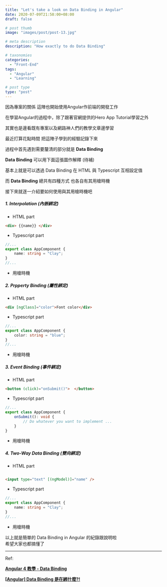 ```yaml
---
title: "Let's take a look on Data Binding in Angular"
date: 2020-07-09T21:58:00+08:00
draft: false

# post thumb
image: "images/post/post-13.jpg"

# meta description
description: "How exactly to do Data Binding"

# taxonomies
categories:
  - "Front-End"
tags:
  - "Angular"
  - "Learning"

# post type
type: "post"
---
```


因為專案的關係 這陣也開始使用Angular作前端的開發工作  

在學習Angular的過程中，除了跟著官網提供的Hero App Tutorial學習之外  

其實也是邊看既有專案以及網路神人們的教學文章邊學習  

最近打算花點時間 把這陣子學到的經驗記錄下來  

過程中首先遇到需要釐清的部分就是 **Data Binding**  

**Data Binding** 可以用下面這張圖作解釋 (待補)  

基本上就是可以透過 Data Binding 在 HTML 與 Typescript 互相設定值  

而 **Data Binding** 總共有四種方式 也各自有其用槍時機 

接下來就逐一介紹要如何使用與其用槍時機吧

##### 1. Interpolation (內嵌綁定)  

- HTML part

```html
<div> {{name}} </div>
```

- Typescript part

```ts
//...
export class AppComponent {
	name: string = "Clay";
}
//...
```

- 用槍時機
  
##### 2. Prpperty Binding (屬性綁定)  

- HTML part


```html
<div [ngClass]="color">Font color</div>
```

- Typescript part

```ts
//...
export class AppComponent {
    color: string = "blue";
}
//...
```

- 用槍時機
  
  
##### 3. Event Binding (事件綁定)  

- HTML part

```html
<button (click)="onSubmit()">  </button>
```

- Typescript part

```ts
//...
export class AppComponent {
	onSubmit(): void {
		// Do whatever you want to implement ... 
	}
}
```

- 用槍時機
  
  
##### 4. Two-Way Data Binding (雙向綁定)  

- HTML part

```html

<input type="text" [(ngModel)]="name" />

```

- Typescript part

```ts
//...
export class AppComponent {
    name: string = "Clay";
}
//...
```

- 用槍時機
  

以上就是簡單的 Data Binding in Angular 的紀錄跟說明啦  
希望大家也都搞懂了  

---


Ref:

[**Angular 4 教學 - Data Binding**](https://blog.johnwu.cc/article/angular-4-%E6%95%99%E5%AD%B8-data-binding.html)

[**[Angular] Data Binding 是在綁什麼?!**](https://medium.com/@hsien.w.wei/angular-data-binding-%E6%98%AF%E5%9C%A8%E7%B6%81%E4%BB%80%E9%BA%BC-cb73a528c674)


